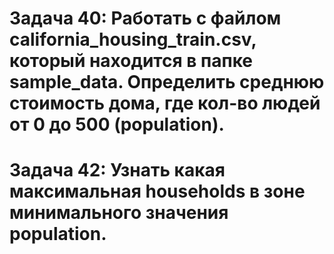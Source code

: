 # Задача 40: Работать с файлом california_housing_train.csv, который находится в папке sample_data. Определить среднюю стоимость дома, где кол-во людей от 0 до 500 (population).

# Задача 42: Узнать какая максимальная households в зоне минимального значения population.
